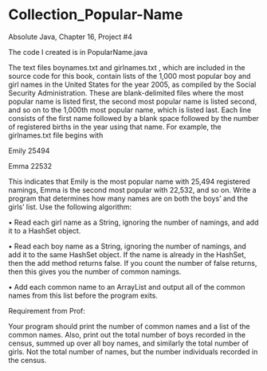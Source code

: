 # Collection_Popular-Name
Absolute Java, Chapter 16, Project #4 

The code I created is in PopularName.java

The text files boynames.txt and girlnames.txt , which are included in the source 
code for this book, contain lists of the 1,000 most popular boy and girl names in the 
United States for the year 2005, as compiled by the Social Security Administration. 
These are blank-delimited files where the most popular name is listed first, the 
second most popular name is listed second, and so on to the 1,000th most popular 
name, which is listed last. Each line consists of the first name followed by a blank
space followed by the number of registered births in the year using that name. For 
example, the girlnames.txt file begins with 
 
 Emily 25494 
 
 Emma 22532 
 
 This indicates that Emily is the most popular name with 25,494 registered namings, Emma is the second most popular with 22,532, and so on. 
 Write a program that determines how many names are on both the boys’ and 
the girls’ list. Use the following algorithm: 

• Read each girl name as a String, ignoring the number of namings, and add it to 
a HashSet object.

• Read each boy name as a String, ignoring the number of namings, and add it to 
the same HashSet object. If the name is already in the HashSet, then the add
method returns false. If you count the number of false returns, then this 
gives you the number of common namings. 

• Add each common name to an ArrayList and output all of the common names 
from this list before the program exits. 

Requirement from Prof:

Your program should print the number of common names and a list of the
 common names. Also, print out the total number of boys recorded in the census,
 summed up over all boy names, and similarly the total number of girls.
Not the total number of names, but the number individuals recorded in the census.



